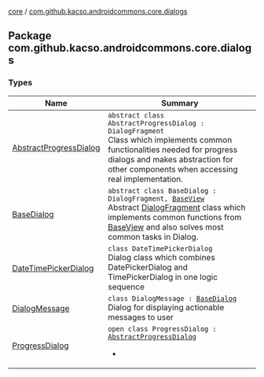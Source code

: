 [core](../index.md) / [com.github.kacso.androidcommons.core.dialogs](./index.md)

## Package com.github.kacso.androidcommons.core.dialogs

### Types

| Name | Summary |
|---|---|
| [AbstractProgressDialog](-abstract-progress-dialog/index.md) | `abstract class AbstractProgressDialog : DialogFragment`<br>Class which implements common functionalities needed for progress dialogs and makes abstraction for other components when accessing real implementation. |
| [BaseDialog](-base-dialog/index.md) | `abstract class BaseDialog : DialogFragment, `[`BaseView`](../com.github.kacso.androidcommons.core.views/-base-view/index.md)<br>Abstract [DialogFragment](#) class which implements common functions from [BaseView](../com.github.kacso.androidcommons.core.views/-base-view/index.md) and also solves most common tasks in Dialog. |
| [DateTimePickerDialog](-date-time-picker-dialog/index.md) | `class DateTimePickerDialog`<br>Dialog class which combines DatePickerDialog and TimePickerDialog in one logic sequence |
| [DialogMessage](-dialog-message/index.md) | `class DialogMessage : `[`BaseDialog`](-base-dialog/index.md)<br>Dialog for displaying actionable messages to user |
| [ProgressDialog](-progress-dialog/index.md) | `open class ProgressDialog : `[`AbstractProgressDialog`](-abstract-progress-dialog/index.md)<ul><li></li></ul> |
